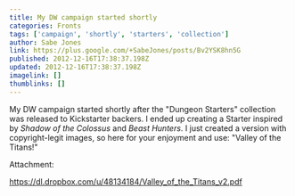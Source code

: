 ```yaml
---
title: My DW campaign started shortly
categories: Fronts
tags: ['campaign', 'shortly', 'starters', 'collection']
author: Sabe Jones
link: https://plus.google.com/+SabeJones/posts/Bv2YSK8hn5G
published: 2012-12-16T17:38:37.198Z
updated: 2012-12-16T17:38:37.198Z
imagelink: []
thumblinks: []
---
```


My DW campaign started shortly after the &quot;Dungeon Starters&quot; collection was released to Kickstarter backers. I ended up creating a Starter inspired by <i>Shadow of the Colossus</i> and <i>Beast Hunters</i>. I just created a version with copyright-legit images, so here for your enjoyment and use: &quot;Valley of the Titans!&quot;


Attachment:

<a href='https://dl.dropbox.com/u/48134184/Valley_of_the_Titans_v2.pdf'>https://dl.dropbox.com/u/48134184/Valley_of_the_Titans_v2.pdf</a>

